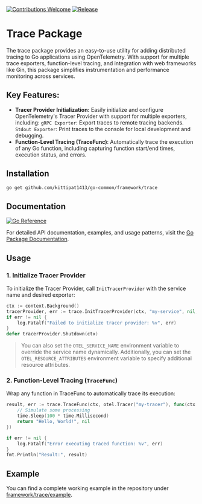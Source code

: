 [![Contributions Welcome](https://img.shields.io/badge/contributions-welcome-brightgreen.svg?style=flat)](https://github.com/kittipat1413/go-common/issues)
[![Release](https://img.shields.io/github/release/kittipat1413/go-common.svg?style=flat)](https://github.com/kittipat1413/go-common/releases/latest)

# Trace Package
The trace package provides an easy-to-use utility for adding distributed tracing to Go applications using OpenTelemetry. With support for multiple trace exporters, function-level tracing, and integration with web frameworks like Gin, this package simplifies instrumentation and performance monitoring across services.

## Key Features:
- **Tracer Provider Initialization:** Easily initialize and configure OpenTelemetry's Tracer Provider with support for multiple exporters, including:
  `gRPC Exporter`: Export traces to remote tracing backends.
  `Stdout Exporter`: Print traces to the console for local development and debugging.
- **Function-Level Tracing (TraceFunc)**: Automatically trace the execution of any Go function, including capturing function start/end times, execution status, and errors.

## Installation
```bash
go get github.com/kittipat1413/go-common/framework/trace
```

## Documentation
[![Go Reference](https://pkg.go.dev/badge/github.com/kittipat1413/go-common/framework/trace.svg)](https://pkg.go.dev/github.com/kittipat1413/go-common/framework/trace)

For detailed API documentation, examples, and usage patterns, visit the [Go Package Documentation](https://pkg.go.dev/github.com/kittipat1413/go-common/framework/trace).

## Usage
### 1. Initialize Tracer Provider
To initialize the Tracer Provider, call `InitTracerProvider` with the service name and desired exporter:
```go
ctx := context.Background()
tracerProvider, err := trace.InitTracerProvider(ctx, "my-service", nil, trace.ExporterStdout)
if err != nil {
    log.Fatalf("Failed to initialize tracer provider: %v", err)
}
defer tracerProvider.Shutdown(ctx)
```
> You can also set the `OTEL_SERVICE_NAME` environment variable to override the service name dynamically. Additionally, you can set the `OTEL_RESOURCE_ATTRIBUTES` environment variable to specify additional resource attributes.
### 2. Function-Level Tracing (`TraceFunc`)
Wrap any function in TraceFunc to automatically trace its execution:
```go
result, err := trace.TraceFunc(ctx, otel.Tracer("my-tracer"), func(ctx context.Context) (string, error) {
    // Simulate some processing
    time.Sleep(100 * time.Millisecond)
    return "Hello, World!", nil
})

if err != nil {
    log.Fatalf("Error executing traced function: %v", err)
}
fmt.Println("Result:", result)
```

## Example
You can find a complete working example in the repository under [framework/trace/example](example/).